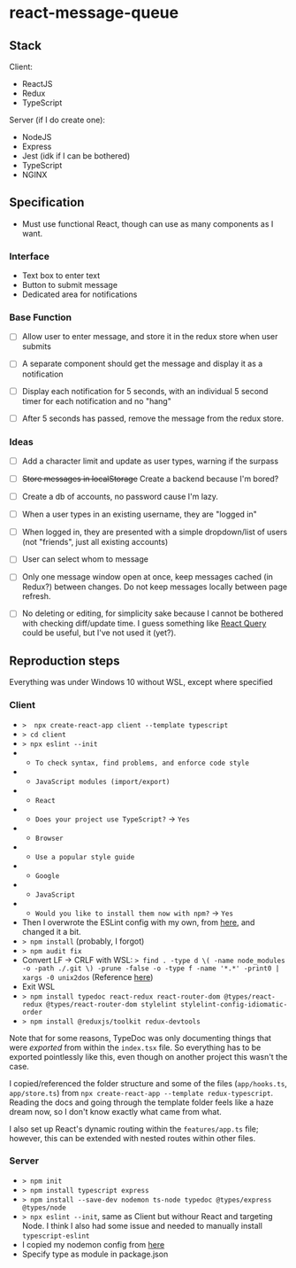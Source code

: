 # react-message-queue

## Stack
Client: 
- ReactJS
- Redux
- TypeScript


Server (if I do create one):
- NodeJS
- Express
- Jest (idk if I can be bothered)
- TypeScript
- NGINX



## Specification
- Must use functional React, though can use as many components as I want.



### Interface
- Text box to enter text
- Button to submit message
- Dedicated area for notifications



### Base Function
- [ ] Allow user to enter message, and store it in the redux store when user submits
- [ ] A separate component should get the message and display it as a notification
- [ ] Display each notification for 5 seconds, with an individual 5 second timer for each notification and no "hang"
- [ ] After 5 seconds has passed, remove the message from the redux store.



### Ideas
- [ ] Add a character limit and update as user types, warning if the surpass
- [ ] ~~Store messages in localStorage~~ Create a backend because I'm bored?
- [ ] Create a db of accounts, no password cause I'm lazy.
- [ ] When a user types in an existing username, they are "logged in"
- [ ] When logged in, they are presented with a simple dropdown/list of users (not "friends", just all existing accounts)
- [ ] User can select whom to message
- [ ] Only one message window open at once, keep messages cached (in Redux?) between changes. Do not keep messages locally between page refresh.
- [ ] No deleting or editing, for simplicity sake because I cannot be bothered with checking diff/update time. I guess something like [React Query](https://react-query.tanstack.com/) could be useful, but I've not used it (yet?).



## Reproduction steps
Everything was under Windows 10 without WSL, except where specified



### Client
- `>  npx create-react-app client --template typescript`
- `> cd client`
- `> npx eslint --init`
- - `To check syntax, find problems, and enforce code style`
- - `JavaScript modules (import/export)`
- - `React`
- - `Does your project use TypeScript?` -> `Yes`
- - `Browser`
- - `Use a popular style guide`
- - `Google`
- - `JavaScript`
- - `Would you like to install them now with npm?` -> `Yes`
- Then I overwrote the ESLint config with my own, from [here](https://github.com/adi73434/web-tutorials-and-snippets), and changed it a bit.
- `> npm install` (probably, I forgot)
- `> npm audit fix`
- Convert LF -> CRLF with WSL: `> find . -type d \( -name node_modules -o -path ./.git \) -prune -false -o -type f -name '*.*' -print0 | xargs -0 unix2dos` (Reference [here](https://stackoverflow.com/a/4210072))
- Exit WSL
- `> npm install typedoc react-redux react-router-dom @types/react-redux @types/react-router-dom stylelint stylelint-config-idiomatic-order`
- `> npm install @reduxjs/toolkit redux-devtools`

Note that for some reasons, TypeDoc was only documenting things that were *exported* from within the `index.tsx` file. So everything has to be exported pointlessly like this, even though on another project this wasn't the case.

I copied/referenced the folder structure and some of the files (`app/hooks.ts`, `app/store.ts`) from `npx create-react-app --template redux-typescript`. Reading the docs and going through the template folder feels like a haze dream now, so I don't know exactly what came from what.

I also set up React's dynamic routing within the `features/app.ts` file; however, this can be extended with nested routes within other files.


### Server
- `> npm init`
- `> npm install typescript express`
- `> npm install --save-dev nodemon ts-node typedoc @types/express @types/node`
- `> npx eslint --init`, same as Client but withour React and targeting Node. I think I also had some issue and needed to manually install `typescript-eslint`
- I copied my nodemon config from [here](https://github.com/adi73434/web-tutorials-and-snippets/blob/master/nodemon.json)
- Specify type as module in package.json
